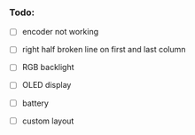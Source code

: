 ### Todo:

- [ ] encoder not working
- [ ] right half broken line on first and last column
- [ ] RGB backlight
- [ ] OLED display
- [ ] battery
- [ ] custom layout

